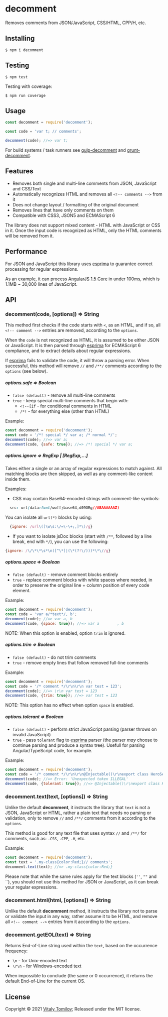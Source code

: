decomment
=========

Removes comments from JSON/JavaScript, CSS/HTML, CPP/H, etc.

## Installing

```
$ npm i decomment
```

## Testing

```
$ npm test
```

Testing with coverage:

```
$ npm run coverage
```

## Usage

```js
const decomment = require('decomment');

const code = 'var t; // comments';

decomment(code); //=> var t;
```

For build systems / task runners see [gulp-decomment] and [grunt-decomment].

## Features

* Removes both single and multi-line comments from JSON, JavaScript and CSS/Text
* Automatically recognizes HTML and removes all `<!-- comments -->` from it
* Does not change layout / formatting of the original document
* Removes lines that have only comments on them
* Compatible with CSS3, JSON5 and ECMAScript 6

The library does not support mixed content - HTML with JavaScript or CSS in it.
Once the input code is recognized as HTML, only the HTML comments will be removed from it.

## Performance

For JSON and JavaScript this library uses [esprima] to guarantee correct processing for regular expressions.

As an example, it can process [AngularJS 1.5 Core](https://code.angularjs.org/1.5.0/angular.js)
in under 100ms, which is 1.1MB ~ 30,000 lines of JavaScript.

## API

### decomment(code, [options]) ⇒ String

This method first checks if the code starts with `<`, as an HTML, and if so, all `<!-- comment -->` entries
are removed, according to the `options`.

When the `code` is not recognized as HTML, it is assumed to be either JSON or JavaScript. It is then parsed
through [esprima] for ECMAScript 6 compliance, and to extract details about regular expressions.

If [esprima] fails to validate the code, it will throw a parsing error. When successful, this method will remove
`//` and `/**/` comments according to the `options` (see below).

##### options.safe ⇒ Boolean

* `false (default)` - remove all multi-line comments
* `true` - keep special multi-line comments that begin with:
  - `<!--[if` - for conditional comments in HTML
  - `/*!` - for everything else (other than HTML)

Example:

```js
const decomment = require('decomment');
const code = '/*! special */ var a; /* normal */';
decomment(code); //=> var a;
decomment(code, {safe: true}); //=> /*! special */ var a;
```

##### options.ignore ⇒ RegExp | [RegExp,...]

Takes either a single or an array of regular expressions to match against.
All matching blocks are then skipped, as well as any comment-like content inside them.

Examples:

* CSS may contain Base64-encoded strings with comment-like symbols:

```css
  src: url(data:font/woff;base64,d09GRg//ABAAAAAAZ)
```

You can isolate all `url(*)` blocks by using:

```js
  {ignore: /url\([\w\s:\/=\-\+;,]*\)/g}
```

* If you want to isolate jsDoc blocks (start with `/**`, followed by a line break, end with `*/`),
you can use the following:

```js
{ignore: /\/\*\*\s*\n([^\*]|(\*(?!\/)))*\*\//g}
```

##### options.space ⇒ Boolean

* `false (default)` - remove comment blocks entirely
* `true` - replace comment blocks with white spaces where needed, in order to preserve
the original line + column position of every code element.

Example:

```js
const decomment = require('decomment');
const code = 'var a/*text*/, b';
decomment(code); //=> var a, b
decomment(code, {space: true}); //=> var a        , b
```

NOTE: When this option is enabled, option `trim` is ignored.

##### options.trim ⇒ Boolean

* `false (default)` - do not trim comments
* `true` - remove empty lines that follow removed full-line comments

Example:

```js
const decomment = require('decomment');
const code = '/* comment */\r\n\r\n var test = 123';
decomment(code); //=> \r\n var test = 123
decomment(code, {trim: true}); //=> var test = 123
```

NOTE: This option has no effect when option `space` is enabled.

##### options.tolerant ⇒ Boolean

* `false (default)` - perform strict JavaScript parsing (parser throws on invalid JavaScript)
* `true` - pass `tolerant` flag to [esprima] parser (the parser _may_ choose to continue parsing and produce a syntax tree).
  Usefull for parsing Angular/TypeScript code, for example.

Example:

```js
const decomment = require('decomment');
const code = '/* comment */\r\n\r\n@Injectable()\r\nexport class HeroService {}';
decomment(code); //=> Error: 'Unexpected token ILLEGAL'
decomment(code, {tolerant: true}); //=> @Injectable()\r\nexport class HeroService {}
```

### decomment.text(text, [options]) ⇒ String

Unlike the default **decomment**, it instructs the library that `text` is not a JSON,
JavaScript or HTML, rather a plain text that needs no parsing or validation,
only to remove `//` and `/**/` comments from it according to the `options`.

This method is good for any text file that uses syntax `//` and `/**/` for comments,
such as: `.CSS`, `.CPP`, `.H`, etc.

Example:

```js
const decomment = require('decomment');
const text = '.my-class{color:Red;}// comments';
decomment.text(text); //=> .my-class{color:Red;}
```

Please note that while the same rules apply for the text blocks (`''`, `""` and \`\`),
you should not use this method for JSON or JavaScript, as it can break your regular expressions.

### decomment.html(html, [options]) ⇒ String

Unlike the default **decomment** method, it instructs the library not to parse
or validate the input in any way, rather assume it to be HTML, and remove all
`<!-- comment -->` entries from it according to the `options`.

### decomment.getEOL(text) ⇒ String

Returns End-of-Line string used within the `text`, based on the occurrence frequency:

* `\n` - for Unix-encoded text
* `\r\n` - for Windows-encoded text

When impossible to conclude (the same or 0 occurrence), it returns the default End-of-Line
for the current OS.

## License

Copyright © 2021 [Vitaly Tomilov](https://github.com/vitaly-t);
Released under the MIT license.

[esprima]:https://github.com/jquery/esprima
[grunt-decomment]:https://github.com/vitaly-t/grunt-decomment
[gulp-decomment]:https://github.com/vitaly-t/gulp-decomment
